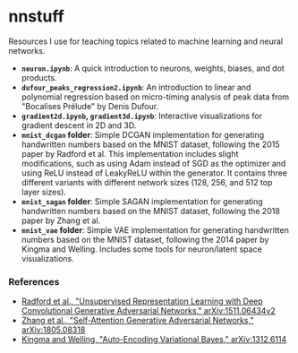 # nnstuff

Resources I use for teaching topics related to machine learning and neural networks.

- **`neuron.ipynb`**: A quick introduction to neurons, weights, biases, and dot products.
- **`dufour_peaks_regression2.ipynb`**: An introduction to linear and polynomial regression based on micro-timing analysis of peak data from "Bocalises Prélude" by Denis Dufour.
- **`gradient2d.ipynb`, `gradient3d.ipynb`**: Interactive visualizations for gradient descent in 2D and 3D.
- **`mnist_dcgan` folder**: Simple DCGAN implementation for generating handwritten numbers based on the MNIST dataset, following the 2015 paper by Radford et al. This implementation includes slight modifications, such as using Adam instead of SGD as the optimizer and using ReLU instead of LeakyReLU within the generator. It contains three different variants with different network sizes (128, 256, and 512 top layer sizes).
- **`mnist_sagan` folder**: Simple SAGAN implementation for generating handwritten numbers based on the MNIST dataset, following the 2018 paper by Zhang et al.
- **`mnist_vae` folder**: Simple VAE implementation for generating handwritten numbers based on the MNIST dataset, following the 2014 paper by Kingma and Welling. Includes some tools for neuron/latent space visualizations.

### References
- [Radford et al., "Unsupervised Representation Learning with Deep Convolutional Generative Adversarial Networks," arXiv:1511.06434v2](https://arxiv.org/abs/1511.06434v2)
- [Zhang et al., "Self-Attention Generative Adversarial Networks," arXiv:1805.08318](https://arxiv.org/abs/1805.08318)
- [Kingma and Welling, "Auto-Encoding Variational Bayes," arXiv:1312.6114](https://arxiv.org/abs/1312.6114)
